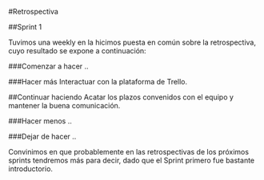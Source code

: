 #Retrospectiva

##Sprint 1

Tuvimos una weekly en la hicimos puesta en común sobre la retrospectiva, cuyo resultado se expone a continuación:

###Comenzar a hacer
..

###Hacer más
Interactuar con la plataforma de Trello.

##Continuar haciendo
Acatar los plazos convenidos con el equipo y mantener la buena comunicación.

###Hacer menos
..

###Dejar de hacer
..

Convinimos en que probablemente en las retrospectivas de los próximos sprints tendremos más para decir, dado que el Sprint primero fue bastante introductorio.
